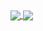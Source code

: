 <a href="https://github.com/Spiruel/github-readme-stats">
  <img align="center" src="https://github-readme-stats.vercel.app/api?username=Spiruel&hide=stars&show_icons=true&count_private=true&hide_rank=true" />
</a>
<a href="https://github.com/Spiruel/convoychat">
  <img align="center" src="https://github-readme-stats.vercel.app/api/top-langs/?username=Spiruel&hide=html&langs_count=10&layout=compact" />
</a>
